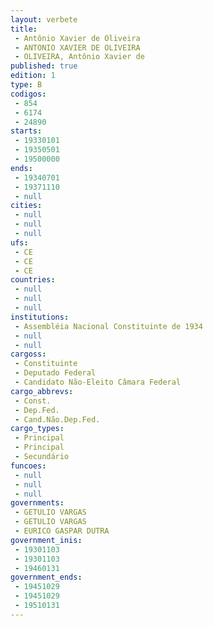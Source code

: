 ```yaml
---
layout: verbete
title:
 - Antônio Xavier de Oliveira
 - ANTONIO XAVIER DE OLIVEIRA
 - OLIVEIRA, Antônio Xavier de
published: true
edition: 1  
type: B
codigos: 
 - 854
 - 6174
 - 24890
starts: 
 - 19330101
 - 19350501
 - 19500000
ends: 
 - 19340701
 - 19371110
 - null 
cities: 
 - null 
 - null 
 - null 
ufs: 
 - CE
 - CE
 - CE
countries: 
 - null 
 - null 
 - null 
institutions: 
 - Assembléia Nacional Constituinte de 1934
 - null 
 - null 
cargoss: 
 - Constituinte
 - Deputado Federal
 - Candidato Não-Eleito Câmara Federal
cargo_abbrevs: 
 - Const.
 - Dep.Fed.
 - Cand.Não.Dep.Fed.
cargo_types: 
 - Principal
 - Principal
 - Secundário
funcoes: 
 - null 
 - null 
 - null 
governments: 
 - GETULIO VARGAS
 - GETULIO VARGAS
 - EURICO GASPAR DUTRA
government_inis: 
 - 19301103
 - 19301103
 - 19460131
government_ends: 
 - 19451029
 - 19451029
 - 19510131
---
```



